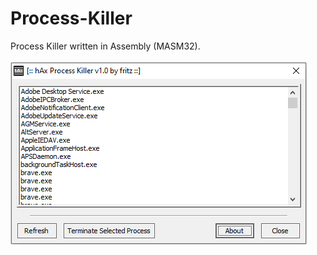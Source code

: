 # Process-Killer
Process Killer written in Assembly (MASM32).
<br/><br/>
![ProcessKiller](https://github.com/zak-farrington/Process-Killer/blob/main/ProcessKiller.png)
